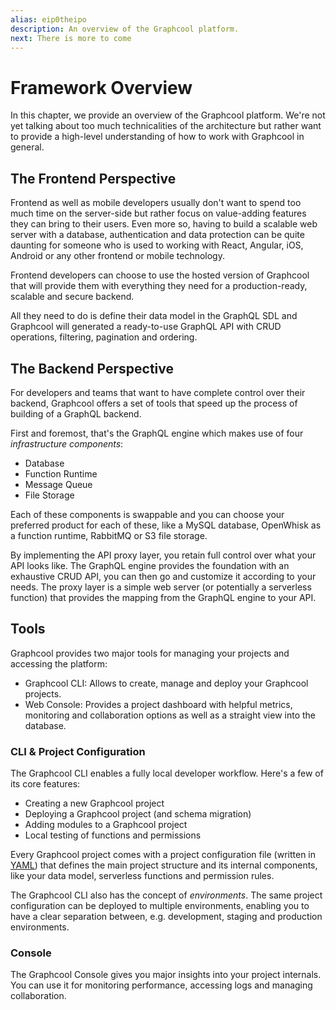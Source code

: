 ```yaml
---
alias: eip0theipo 
description: An overview of the Graphcool platform.
next: There is more to come
---
```


# Framework Overview

In this chapter, we provide an overview of the Graphcool platform. We're not yet talking about too much technicalities of the architecture but rather want to provide a high-level understanding of how to work with Graphcool in general.

## The Frontend Perspective

Frontend as well as mobile developers usually don't want to spend too much time on the server-side but rather focus on value-adding features they can bring to their users. Even more so, having to build a scalable web server with a database, authentication and data protection can be quite daunting for someone who is used to working with React, Angular, iOS, Android or any other frontend or mobile technology.

Frontend developers can choose to use the hosted version of Graphcool that will provide them with everything they need for a production-ready, scalable and secure backend.

All they need to do is define their data model in the GraphQL SDL and Graphcool will generated a ready-to-use GraphQL API with CRUD operations, filtering, pagination and ordering. 

## The Backend Perspective

For developers and teams that want to have complete control over their backend, Graphcool offers a set of tools that speed up the process of building of a GraphQL backend.

First and foremost, that's the GraphQL engine which makes use of four _infrastructure components_:

- Database
- Function Runtime
- Message Queue
- File Storage

Each of these components is swappable and you can choose your preferred product for each of these, like a MySQL database, OpenWhisk as a function runtime, RabbitMQ or S3 file storage.

By implementing the API proxy layer, you retain full control over what your API looks like. The GraphQL engine provides the foundation with an exhaustive CRUD API, you can then go and customize it according to your needs. The proxy layer is a simple web server (or potentially a serverless function) that provides the mapping from the GraphQL engine to your API.  


## Tools 

Graphcool provides two major tools for managing your projects and accessing the platform:

- Graphcool CLI: Allows to create, manage and deploy your Graphcool projects.
- Web Console: Provides a project dashboard with helpful metrics, monitoring and collaboration options as well as a straight view into the database.

### CLI & Project Configuration

The Graphcool CLI enables a fully local developer workflow. Here's a few of its core features:

- Creating a new Graphcool project
- Deploying a Graphcool project (and schema migration)
- Adding modules to a Graphcool project
- Local testing of functions and permissions

Every Graphcool project comes with a project configuration file (written in [YAML](https://en.wikipedia.org/wiki/YAML)) that defines the main project structure and its internal components, like your data model, serverless functions and permission rules.

The Graphcool CLI also has the concept of _environments_. The same project configuration can be deployed to multiple environments, enabling you to have a clear separation between, e.g. development, staging and production environments.

### Console

The Graphcool Console gives you major insights into your project internals. You can use it for monitoring performance, accessing logs and managing collaboration. 









